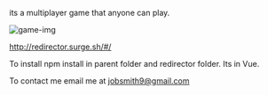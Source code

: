 its a multiplayer game that anyone can play.

![game-img](http://res.cloudinary.com/dypztrtsq/image/upload/v1529340552/redirector.png)


http://redirector.surge.sh/#/

To install npm install in parent folder and redirector folder. Its in Vue.

To contact me email me at jobsmith9@gmail.com
